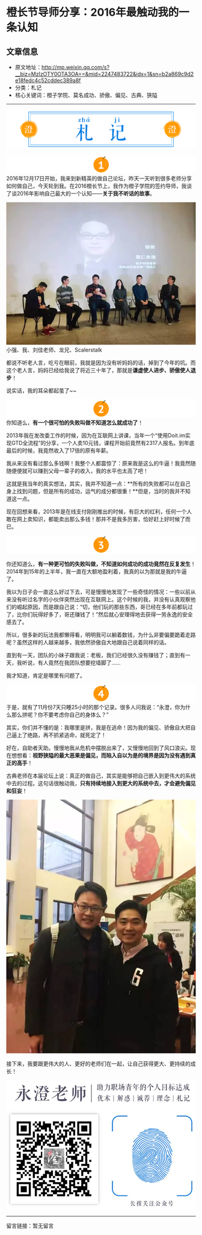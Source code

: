 # 橙长节导师分享：2016年最触动我的一条认知

## 文章信息

- 原文地址：http://mp.weixin.qq.com/s?__biz=MzIzOTY0OTA3OA==&mid=2247483722&idx=1&sn=b2a869c9d2e18fedc4c52cddec389a8f
- 分类：札记
- 核心关键词：橙子学院、莫名成功、骄傲、偏见、古典、狭隘

----


![札记](/_image/nav_ZhaJi.png)


![01](/_image/title01.png)
2016年12月17日开始，我来到新精英的做自己论坛，昨天一天听到很多老师分享如何做自己，今天轮到我。在2016橙长节上，我作为橙子学院的签约导师，我谈了谈2016年影响自己最大的一个认知——**关于我不听话的故事**。

![](./_image/640.jpg)
小强、我、刘佳老师、龙兄、Scalerstalk

都说不听老人言，吃亏在眼前，我就是因为没有听妈妈的话，掉到了今年的坑。而这个老人言，妈妈已经给我说了将近三十年了，那就是**谦虚使人进步、骄傲使人退步**！

说实话，我的耳朵都起茧了~~

![02](/_image/title02.png)
你知道么，**有一个很可怕的失败叫做不知道怎么就成功了**！

2013年我在发改委工作的时候，因为在互联网上讲课，当年一个“使用Doit.im实现GTD全流程”的分享，一个人卖10元钱，课程开始前竟然有2317人报名。到年底最后的时候，我竟然收入了17倍的原有年薪。

我从来没有看过那么多钱啊！我整个人都震惊了：原来我是这么的牛逼！我竟然随随便便就可以赚到父母一辈子的收入，我的水平也太高了吧！

这就是我当年的真实想法，其实，我并不知道一点：**所有的失败都可以在自己身上找到问题，但是所有的成功，运气的成分都很重！**但是，当时的我并不知道这一点。

现在回想来看，2013年是在线支付刚刚推出的时候，有巨大的红利，任何一个人敢在网上卖知识，都能卖出那么多钱！那并不是我多厉害，恰好赶上好时候了而已。

![03](/_image/title03.png)

你还知道么，**有一种更可怕的失败叫做，不知道如何成功的成功竟然在反复发生**！2014年到15年的上半年，我一直在大额地盈利着，我真的以为那就是我的牛逼了。

我以为日子会一直这么好过下去，可是慢慢地发现了一些奇怪的情况：一些以前从来没有听过名字的小伙伴突然出现在互联网上。这个时候的我，并没有认真观察他们的崛起原因，而是跟自己说：“切，他们玩的那些东西，哥已经在多年前都玩过了，比你们玩得好多了，哥还赚钱了！”然后就心安理得地去获得一劳永逸的安全感去了。

所以，很多新的玩法我都懒得看，明明我可以躺着数钱，为什么非要偏要跪着走路呢？虽然这样的人越来越多，我依然骄傲自大地跟自己说着同样的话。

直到有一天，团队的小妹子跟我说：老板，我们已经很久没有赚钱了；直到有一天，我听说，有人竟然在我团队想要挖墙脚了……

我才知道，肯定是哪里有问题了。

![04](/_image/title04.png)
于是，就有了11月份7天只睡25小时的那个记录。很多人问我说：“永澄，你为什么那么拼呢？你不要考虑你自己的身体么？”

其实，你们并不懂的是：我哪里是拼，我是在逃命！因为我的偏见、骄傲自大把自己逼上了绝路，再不抓紧逃命，就死定了！

好在，自助者天助。慢慢地我从危机中摆脱出来了，又慢慢地回到了风口浪尖。现在想想看：**视野狭隘的最大恶果是偏见，而陷入自以为是的境界是因为没有遇到真正的高手**！

古典老师在本届论坛上说：真正的做自己，其实是能够把自己嵌入到更伟大的系统中去的过程。这句话很触动我，**只有持续地接入到更大的系统中去，才会避免偏见和狂妄**！


![](./_image/gudian.jpg)


接下来，我要跟更伟大的人、更好的老师们在一起，让自己获得更大、更持续的成长！

![引导二维码](/_image/bottomQC.jpg)

----

留言链接：暂无留言